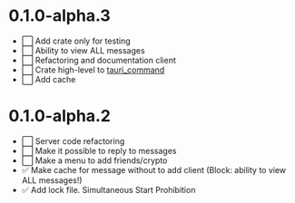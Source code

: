 # 0.1.0-alpha.3

- :white_large_square: Add crate only for testing
- :white_large_square: Ability to view ALL messages
- :white_large_square: Refactoring and documentation client
- :white_large_square: Crate high-level to [tauri_command](https://tauri.app/v1/guides/features/command)
- :white_large_square: Add cache
# 0.1.0-alpha.2

- :white_large_square: Server code refactoring
- :white_large_square: Make it possible to reply to messages
- :white_large_square: Make a menu to add friends/crypto
- :white_check_mark: Make cache for message without to add client (Block: ability to view ALL messages!)
- :white_check_mark: Add lock file. Simultaneous Start Prohibition